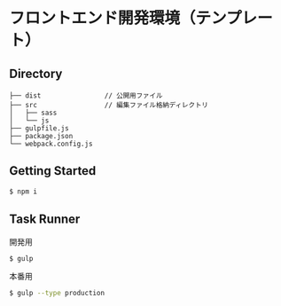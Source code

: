 # フロントエンド開発環境（テンプレート）

## Directory

```
├── dist                // 公開用ファイル
├── src                 // 編集ファイル格納ディレクトリ
│   ├── sass
│   └── js
├── gulpfile.js
├── package.json
└── webpack.config.js
```

## Getting Started

```bash
$ npm i
```

## Task Runner

開発用

```bash
$ gulp
```

本番用

```bash
$ gulp --type production
```
